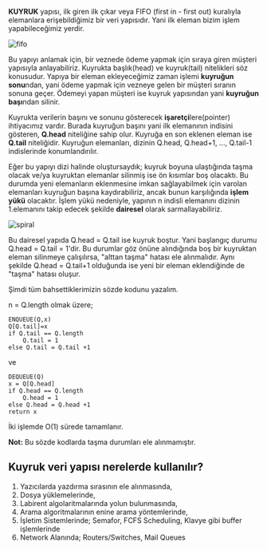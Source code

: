 **KUYRUK** yapısı, ilk giren ilk çıkar veya FIFO (first in - first out) kuralıyla elemanlara erişebildiğimiz bir veri yapısıdır. Yani ilk eleman bizim işlem yapabileceğimiz yerdir.

![fifo](https://raw.githubusercontent.com/kaganmert/veri-yapilari/main/assets/2-queues-files/fifo.png?token=GHSAT0AAAAAABRSADMAHXG6DHWQTTRNQNC6YQM53YA)

Bu yapıyı anlamak için, bir veznede ödeme yapmak için sıraya giren müşteri yapısıyla anlayabiliriz. Kuyrukta başlık(head) ve kuyruk(tail) nitelikleri söz konusudur. Yapıya bir eleman ekleyeceğimiz zaman işlemi **kuyruğun sonu**ndan, yani ödeme yapmak için vezneye gelen bir müşteri sıranın sonuna geçer. Ödemeyi yapan müşteri ise kuyruk yapısından yani **kuyruğun başı**ndan silinir.

Kuyrukta verilerin başını ve sonunu gösterecek **işaretçi**lere(pointer) ihtiyacımız vardır. Burada kuyruğun başını yani ilk elemanının indisini gösteren, **Q.head** niteliğine sahip olur. Kuyruğa en son eklenen eleman ise **Q.tail** niteliğidir. Kuyruğun elemanları, dizinin Q.head, Q.head+1, ..., Q.tail-1 indislerinde konumlandırılır.

Eğer bu yapıyı dizi halinde oluştursaydık; kuyruk boyuna ulaştığında taşma olacak ve/ya kuyruktan elemanlar silinmiş ise ön kısımlar boş olacaktı. Bu durumda yeni elemanların eklenmesine imkan sağlayabilmek için varolan elemanları kuyruğun başına kaydırabiliriz, ancak bunun karşılığında **işlem yükü** olacaktır. İşlem yükü nedeniyle, yapının n indisli elemanını dizinin 1.elemanını takip edecek şekilde **dairesel** olarak sarmallayabiliriz.

![spiral](https://raw.githubusercontent.com/kaganmert/veri-yapilari/main/assets/2-queues-files/spiral-queue.png?token=GHSAT0AAAAAABRSADMAZNWM5TLVGBVLT6LGYQM54OQ)

Bu dairesel yapıda Q.head = Q.tail ise kuyruk boştur. Yani başlangıç durumu Q.head = Q.tail = 1'dir. Bu durumlar göz önüne alındığında boş bir kuyruktan eleman silinmeye çalışılırsa, "alttan taşma" hatası ele alınmalıdır. Aynı şekilde Q.head = Q.tail+1 olduğunda ise yeni bir eleman eklendiğinde de "taşma" hatası oluşur.

Şimdi tüm bahsettiklerimizin sözde kodunu yazalım.

n = Q.length olmak üzere;

    ENQUEUE(Q,x)
    Q[Q.tail]=x
    if Q.tail == Q.length
    	Q.tail = 1
    else Q.tail = Q.tail +1

ve

    DEQUEUE(Q)
    x = Q[Q.head]
    if Q.head == Q.length
    	Q.head = 1
    else Q.head = Q.head +1
    return x

İki işlemde O(1) sürede tamamlanır.

**Not:** Bu sözde kodlarda taşma durumları ele alınmamıştır.

## Kuyruk veri yapısı nerelerde kullanılır?

1.  Yazıcılarda yazdırma sırasının ele alınmasında,
2.  Dosya yüklemelerinde,
3.  Labirent algolaritmalarında yolun bulunmasında,
4.  Arama algoritmalarının enine arama yöntemlerinde,
5.  İşletim Sistemlerinde; Semafor, FCFS Scheduling, Klavye gibi buffer işlemlerinde
6.  Network Alanında; Routers/Switches, Mail Queues